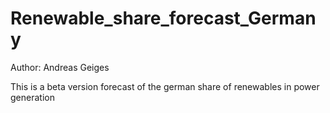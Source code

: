 # Renewable_share_forecast_Germany
Author: Andreas Geiges


This is a beta version forecast of the german share of renewables in power generation

